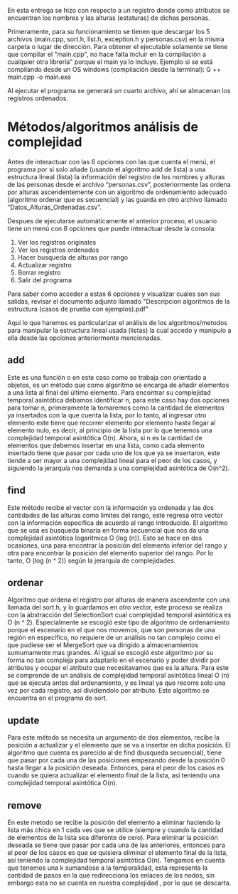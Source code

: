 En esta entrega se hizo con respecto a un registro donde como atributos se encuentran los nombres y las alturas (estaturas) de dichas personas.

Primeramente, para su funcionamiento se tienen que descargar los 5 archivos (main.cpp, sort.h, list.h, exception.h y personas.csv) en la misma carpeta o lugar de dirección. Para obtener el ejecutable solamente se tiene que compilar el "main.cpp", no hace falta incluir en la compilación a cualquier otra librería" porque el main ya lo incluye. Ejemplo si se está compilando desde un OS windows (compilación desde la terminal): G ++ main.cpp -o main.exe

Al ejecutar el programa se generará un cuarto archivo, ahí se almacenan los registros ordenados.

# Métodos/algoritmos  análisis de complejidad

Antes de interactuar con las 6 opciones con las que cuenta el menú, el programa por si solo añade (usando el algoritmo add de lista) a una estructura lineal (lista) la información del registro de los nombres y alturas de las personas desde el archivo “personas.csv”, posteriormente las ordena por alturas ascendentemente con un algoritmo de ordenamiento adecuado (algoritmo ordenar que es secuencial) y las guarda en otro archivo llamado “Datos_Alturas_Ordenadas.csv”.

Despues de ejecutarse automáticamente el anterior proceso, el usuario tiene un menú con 6 opciones que puede interactuar desde la consola:

1. Ver los registros originales
2. Ver los registros ordenados
3. Hacer busqueda de alturas por rango
4. Actualizar registro
5. Borrar registro
6. Salir del programa

Para saber como acceder a estas 6 opciones y visualizar cuales son sus salidas, revisar el documento adjunto llamado "Descripcion algoritmos de la estructura (casos de prueba con ejemplos).pdf"

Aquí lo que haremos es particularizar el análisis de los algoritmos/metodos para manipular la estructura lineal usada (listas) la cual accedo y manipulo a ella desde las opciones anteriormente mencionadas.

## add

Este es una función o en este caso como se trabaja con orientado a objetos, es un método que como algoritmo se encarga de añadir elementos a una lista al final del último elemento. Para encontrar su complejidad temporal asintótica debamos identificar n, para este caso hay dos opciones para tomar n, primeramente la tomaremos como la cantidad de elementos ya insertados con la que cuenta la lista, por lo tanto, al ingresar otro elemento este tiene que recorrer elemento por elemento hasta llegar al elemento nulo, es decir, al principio de la lista por lo que tenemos una complejidad temporal asintótica O(n). Ahora, si n es la cantidad de elementos que debemos insertar en una lista, como cada elemento insertado tiene que pasar por cada uno de los que ya se insertaron, este tiende a ser mayor a una complejidad lineal para el peor de los casos, y siguiendo la jerarquía nos demanda a una complejidad asintótica de O(n^2).

## find

Este método recibe el vector con la información ya ordenada y las dos cantidades de las alturas como limites del rango, este regresa otro vector con la información específica de acuerdo al rango introducido. El algoritmo que se usa es busqueda binaria en forma secuencial que nos da una complejidad asintótica logaritmica O (log (n)). Esto se hace en dos ocasiones, una para encontrar la posición del elemento inferior del rango y otra para encontrar la posición del elemento superior del rango. Por lo tanto, O (log (n ^ 2)) según la jerarquía de complejidades.

## ordenar

Algoritmo que ordena el registro por alturas de manera ascendente con una llamada del sort.h, y lo guardamos en otro vector, este proceso se realiza con la abstracción del SelectionSort cual complejidad temporal asintótica es O (n ^ 2). Especialmente se escogió este tipo de algoritmo de ordenamiento porque el escenario en el que nos movemos, que son personas de una región en específico, no requiere de un análisis no tan complejo como el que pudiese ser el MergeSort que va dirigido a almacenamientos sumumamente mas grandes. Al igual se escogió este algoritmo por su forma no tan compleja para adaptarlo en el escenario y poder dividir por atributos y ocupar el atributo que necesitavamos que es la altura. Para este se comprende de un análisis de complejidad temporal asintótica lineal O (n) que se ejecuta antes del ordenamiento, y es lineal ya que recorre solo una vez por cada registro, así dividiendolo por atributo. Este algoritmo se encuentra en el programa de sort.

## update

Para este método se necesita un argumento de dos elementos, recibe la posición a actualizar y el elemento que se va a insertar en dicha posición. El algoritmo que cuenta es parecido al de find (busqueda secuencial), tiene que pasar por cada una de las posiciones empezando desde la posición 0 hasta llegar a la posición deseada. Entonces, para el peor de los casos es cuando se quiera actualizar el elemento final de la lista, así teniendo una complejidad temporal asintótica O(n).

## remove

En este metodo se recibe la posición del elemento a eliminar haciendo la lista más chica en 1 cada ves que se utilice (siempre y cuando la cantidad de elementos de la lista sea diferente de cero). Para eliminar la posición deseada se tiene que pasar por cada una de las anteriores, entonces para el peor de los casos es que se quisiera eliminar el elemento final de la lista, así teniendo la complejidad temporal asintótica O(n). Tengamos en cuenta que tenemos una k sumandose a la temporalidad, esta representa la cantidad de pasos en la que redirecciona los enlaces de los nodos, sin embargo esta no se cuenta en nuestra complejidad , por lo que se descarta.
